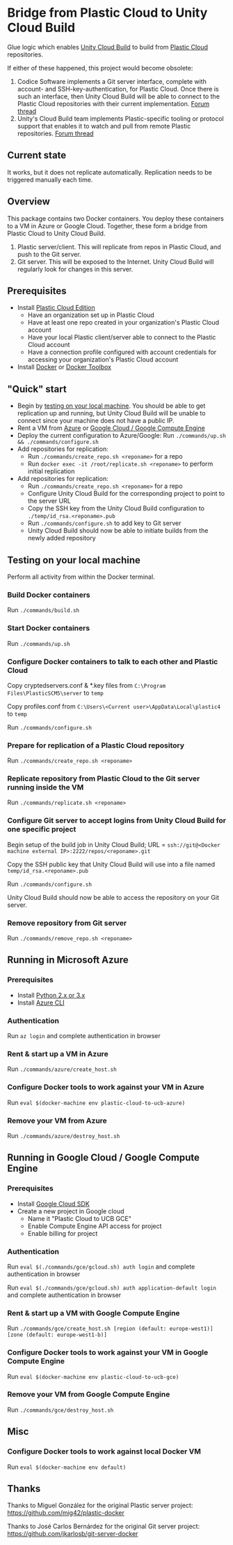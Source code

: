 # Bridge from Plastic Cloud to Unity Cloud Build

Glue logic which enables [Unity Cloud Build](https://unity3d.com/services/cloud-build) to build from [Plastic Cloud](https://www.plasticscm.com/cloud/index.html) repositories.

If either of these happened, this project would become obsolete:

1. Codice Software implements a Git server interface, complete with account- and SSH-key-authentication, for Plastic Cloud. Once there is such an interface, then Unity Cloud Build will be able to connect to the Plastic Cloud repositories with their current implementation. [Forum thread](http://www.plasticscm.net/index.php?/topic/20148-does-plastic-support-unity-cloud-build-yet/)
2. Unity's Cloud Build team implements Plastic-specific tooling or protocol support that enables it to watch and pull from remote Plastic repositories. [Forum thread](https://forum.unity3d.com/threads/plastic-scm-support-in-ucb.268999/)

## Current state

It works, but it does not replicate automatically. Replication needs to be triggered manually each time.

## Overview

This package contains two Docker containers. You deploy these containers to a VM in Azure or Google Cloud. Together, these form a bridge from Plastic Cloud to Unity Cloud Build.

1. Plastic server/client. This will replicate from repos in Plastic Cloud, and push to the Git server.
2. Git server. This will be exposed to the Internet. Unity Cloud Build will regularly look for changes in this server.

## Prerequisites

- Install [Plastic Cloud Edition](https://www.plasticscm.com/download/)
  - Have an organization set up in Plastic Cloud
  - Have at least one repo created in your organization's Plastic Cloud account
  - Have your local Plastic client/server able to connect to the Plastic Cloud account
  - Have a connection profile configured with account credentials for accessing your organization's Plastic Cloud account
- Install [Docker](https://docs.docker.com/engine/installation/) or [Docker Toolbox](https://docs.docker.com/toolbox/overview/)

## "Quick" start

- Begin by [testing on your local machine](#testing-on-your-local-machine).
You should be able to get replication up and running, but Unity Cloud Build will be unable to connect since your machine does not have a public IP.
- Rent a VM from [Azure](#running-in-microsoft-azure) or [Google Cloud / Google Compute Engine](#running-in-google-cloud--google-compute-engine)
- Deploy the current configuration to Azure/Google: Run `./commands/up.sh && ./commands/configure.sh`
- Add repositories for replication:
  - Run `./commands/create_repo.sh <reponame>` for a repo
  - Run `docker exec -it /root/replicate.sh <reponame>` to perform initial replication
- Add repositories for replication:
  - Run `./commands/create_repo.sh <reponame>` for a repo
  - Configure Unity Cloud Build for the corresponding project to point to the server URL
  - Copy the SSH key from the Unity Cloud Build configuration to `./temp/id_rsa.<reponame>.pub`
  - Run `./commands/configure.sh` to add key to Git server
  - Unity Cloud Build should now be able to initiate builds from the newly added repository

## Testing on your local machine

Perform all activity from within the Docker terminal.

### Build Docker containers

Run `./commands/build.sh`

### Start Docker containers

Run `./commands/up.sh`

### Configure Docker containers to talk to each other and Plastic Cloud

Copy cryptedservers.conf & *.key files from `C:\Program Files\PlasticSCM5\server` to `temp`

Copy profiles.conf from `C:\Users\<Current user>\AppData\Local\plastic4` to `temp`

Run `./commands/configure.sh`

### Prepare for replication of a Plastic Cloud repository

Run `./commands/create_repo.sh <reponame>`

### Replicate repository from Plastic Cloud to the Git server running inside the VM

Run `./commands/replicate.sh <reponame>`

### Configure Git server to accept logins from Unity Cloud Build for one specific project

Begin setup of the build job in Unity Cloud Build; URL = `ssh://git@<Docker machine external IP>:2222/repos/<reponame>.git`

Copy the SSH public key that Unity Cloud Build will use into a file named `temp/id_rsa.<reponame>.pub`

Run `./commands/configure.sh`

Unity Cloud Build should now be able to access the repository on your Git server.

### Remove repository from Git server

Run `./commands/remove_repo.sh <reponame>`

## Running in Microsoft Azure

### Prerequisites

- Install [Python 2.x or 3.x](https://www.python.org/downloads/)
- Install [Azure CLI](https://docs.microsoft.com/en-us/cli/azure/install-azure-cli)

### Authentication

Run `az login` and complete authentication in browser

### Rent & start up a VM in Azure

Run `./commands/azure/create_host.sh`

### Configure Docker tools to work against your VM in Azure

Run `eval $(docker-machine env plastic-cloud-to-ucb-azure)`

### Remove your VM from Azure

Run `./commands/azure/destroy_host.sh`

## Running in Google Cloud / Google Compute Engine

### Prerequisites

- Install [Google Cloud SDK](https://cloud.google.com/sdk/downloads)
- Create a new project in Google cloud
  - Name it "Plastic Cloud to UCB GCE"
  - Enable Compute Engine API access for project
  - Enable billing for project

### Authentication

Run `eval $(./commands/gce/gcloud.sh) auth login` and complete authentication in browser

Run `eval $(./commands/gce/gcloud.sh) auth application-default login` and complete authentication in browser

### Rent & start up a VM with Google Compute Engine

Run `./commands/gce/create_host.sh [region (default: europe-west1)] [zone (default: europe-west1-b)]`

### Configure Docker tools to work against your VM in Google Compute Engine

Run `eval $(docker-machine env plastic-cloud-to-ucb-gce)`

### Remove your VM from Google Compute Engine

Run `./commands/gce/destroy_host.sh`
   
## Misc
	
### Configure Docker tools to work against local Docker VM

Run `eval $(docker-machine env default)`

	
## Thanks

Thanks to Miguel González for the original Plastic server project: https://github.com/mig42/plastic-docker

Thanks to José Carlos Bernárdez for the original Git server project: https://github.com/jkarlosb/git-server-docker
